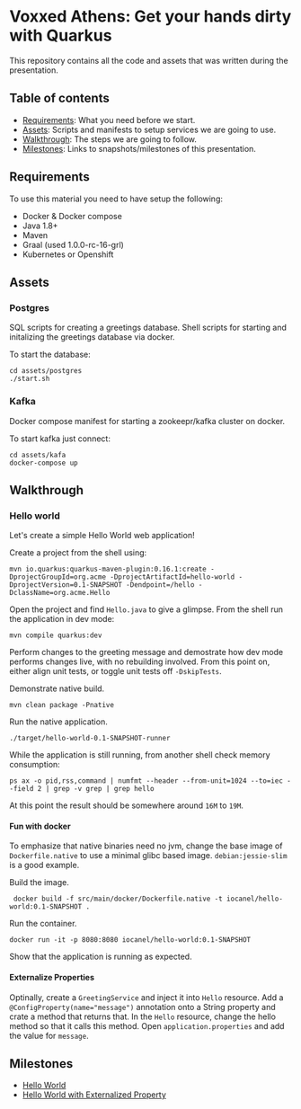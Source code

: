 # Voxxed Athens: Get your hands dirty with Quarkus

This repository contains all the code and assets that was written during the presentation.

## Table of contents
 - [Requirements](#Requirements): What you need before we start.
 - [Assets](#Assets): Scripts and manifests to setup services we are going to use.
 - [Walkthrough](#Walkthrough): The steps we are going to follow.
 - [Milestones](#Milestones): Links to snapshots/milestones of this presentation.

## Requirements
To use this material you need to have setup the following:

- Docker & Docker compose
- Java 1.8+
- Maven
- Graal (used 1.0.0-rc-16-grl)
- Kubernetes or Openshift

## Assets

### Postgres
SQL scripts for creating a greetings database.
Shell scripts for starting and initalizing the greetings database via docker.

To start the database:

    cd assets/postgres
    ./start.sh
    
    
### Kafka
Docker compose manifest for starting a zookeepr/kafka cluster on docker.

To start kafka just connect:

    cd assets/kafa
    docker-compose up

## Walkthrough

### Hello world
Let's create a simple Hello World web application!

Create a project from the shell using:

    mvn io.quarkus:quarkus-maven-plugin:0.16.1:create -DprojectGroupId=org.acme -DprojectArtifactId=hello-world -DprojectVersion=0.1-SNAPSHOT -Dendpoint=/hello -DclassName=org.acme.Hello

Open the project and find `Hello.java` to give a glimpse.
From the shell run the application in dev mode:

    mvn compile quarkus:dev

Perform changes to the greeting message and demostrate how dev mode performs changes live, with no rebuilding involved.
From this point on, either align unit tests, or toggle unit tests off `-DskipTests`.

Demonstrate native build.

    mvn clean package -Pnative
    
Run the native application.


    ./target/hello-world-0.1-SNAPSHOT-runner
    
While the application is still running, from another shell check memory consumption:

    ps ax -o pid,rss,command | numfmt --header --from-unit=1024 --to=iec --field 2 | grep -v grep | grep hello
    
At this point the result should be somewhere around `16M` to `19M`.

#### Fun with docker

To emphasize that native binaries need no jvm, change the base image of `Dockerfile.native` to use a minimal glibc based image.
`debian:jessie-slim` is a good example.

Build the image.

     docker build -f src/main/docker/Dockerfile.native -t iocanel/hello-world:0.1-SNAPSHOT .
     
Run the container.

    docker run -it -p 8080:8080 iocanel/hello-world:0.1-SNAPSHOT
    
Show that the application is running as expected.
    
#### Externalize Properties

Optinally, create a `GreetingService` and inject it into `Hello` resource.
Add a `@ConfigProperty(name="message")` annotation onto a String property and crate a method that returns that.
In the `Hello` resource, change the hello method so that it calls this method.
Open `application.properties` and add the value for `message`.


## Milestones
- [Hello World](https://github.com/iocanel/voxxed-athens-2019/tree/01-hello-world)
- [Hello World with Externalized Property](https://github.com/iocanel/voxxed-athens-2019/tree/02-hello-world-with-externalized-property)
